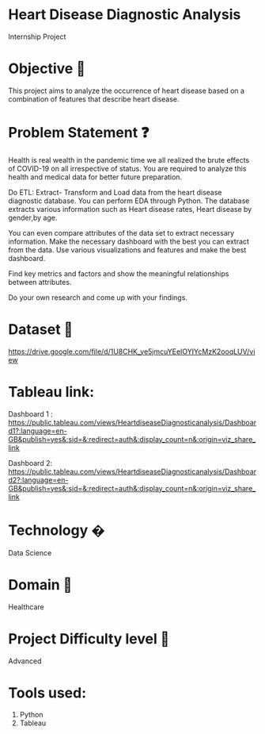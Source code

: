 # Heart Disease Diagnostic Analysis
Internship Project

# Objective 🎯
This project aims to analyze the occurrence of heart disease based on a combination of features that describe heart disease.

# Problem Statement ❓

Health is real wealth in the pandemic time we all realized the brute effects of COVID-19 on all
irrespective of status. 
You are required to analyze this health and medical data for better future preparation.

Do ETL: Extract- Transform and Load data from the heart disease diagnostic database. You can perform EDA through Python. 
The database extracts various information such as Heart disease rates, Heart disease by gender,by age.

You can even compare attributes of the data set to extract necessary information. Make the necessary dashboard with the best you can extract from the data. 
Use various visualizations and features and make the best dashboard.

Find key metrics and factors and show the meaningful relationships between attributes.

Do your own research and come up with your findings.

# Dataset 📀
https://drive.google.com/file/d/1U8CHK_ye5jmcuYEeIOYIYcMzK2ooqLUV/view

# Tableau link:
Dashboard 1 : https://public.tableau.com/views/HeartdiseaseDiagnosticanalysis/Dashboard1?:language=en-GB&publish=yes&:sid=&:redirect=auth&:display_count=n&:origin=viz_share_link

Dashboard 2: https://public.tableau.com/views/HeartdiseaseDiagnosticanalysis/Dashboard2?:language=en-GB&publish=yes&:sid=&:redirect=auth&:display_count=n&:origin=viz_share_link

# Technology �
Data Science

# Domain 🏥
Healthcare

# Project Difficulty level 🥇
Advanced

# Tools used:
1. Python
2. Tableau
